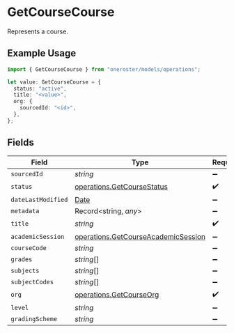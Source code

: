 # GetCourseCourse

Represents a course.

## Example Usage

```typescript
import { GetCourseCourse } from "oneroster/models/operations";

let value: GetCourseCourse = {
  status: "active",
  title: "<value>",
  org: {
    sourcedId: "<id>",
  },
};
```

## Fields

| Field                                                                                         | Type                                                                                          | Required                                                                                      | Description                                                                                   |
| --------------------------------------------------------------------------------------------- | --------------------------------------------------------------------------------------------- | --------------------------------------------------------------------------------------------- | --------------------------------------------------------------------------------------------- |
| `sourcedId`                                                                                   | *string*                                                                                      | :heavy_minus_sign:                                                                            | N/A                                                                                           |
| `status`                                                                                      | [operations.GetCourseStatus](../../models/operations/getcoursestatus.md)                      | :heavy_check_mark:                                                                            | N/A                                                                                           |
| `dateLastModified`                                                                            | [Date](https://developer.mozilla.org/en-US/docs/Web/JavaScript/Reference/Global_Objects/Date) | :heavy_minus_sign:                                                                            | N/A                                                                                           |
| `metadata`                                                                                    | Record<string, *any*>                                                                         | :heavy_minus_sign:                                                                            | N/A                                                                                           |
| `title`                                                                                       | *string*                                                                                      | :heavy_check_mark:                                                                            | N/A                                                                                           |
| `academicSession`                                                                             | [operations.GetCourseAcademicSession](../../models/operations/getcourseacademicsession.md)    | :heavy_minus_sign:                                                                            | N/A                                                                                           |
| `courseCode`                                                                                  | *string*                                                                                      | :heavy_minus_sign:                                                                            | N/A                                                                                           |
| `grades`                                                                                      | *string*[]                                                                                    | :heavy_minus_sign:                                                                            | N/A                                                                                           |
| `subjects`                                                                                    | *string*[]                                                                                    | :heavy_minus_sign:                                                                            | N/A                                                                                           |
| `subjectCodes`                                                                                | *string*[]                                                                                    | :heavy_minus_sign:                                                                            | N/A                                                                                           |
| `org`                                                                                         | [operations.GetCourseOrg](../../models/operations/getcourseorg.md)                            | :heavy_check_mark:                                                                            | N/A                                                                                           |
| `level`                                                                                       | *string*                                                                                      | :heavy_minus_sign:                                                                            | N/A                                                                                           |
| `gradingScheme`                                                                               | *string*                                                                                      | :heavy_minus_sign:                                                                            | N/A                                                                                           |